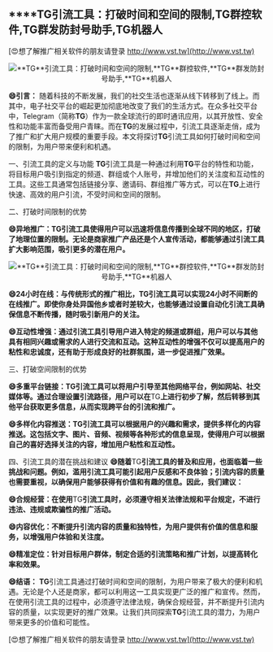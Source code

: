 ## ****TG**引流工具：打破时间和空间的限制,**TG**群控软件,**TG**群发防封号助手,**TG**机器人**

[😍想了解推广相关软件的朋友请登录 http://www.vst.tw](http://www.vst.tw)

 <center><img src="https://vst.tw/MP4/tuiguang/png/8.png" alt="**TG**引流工具：打破时间和空间的限制,**TG**群控软件,**TG**群发防封号助手,**TG**机器人"></center>

**😄引言：**
随着科技的不断发展，我们的社交生活也逐渐从线下转移到了线上。而其中，电子社交平台的崛起更加彻底地改变了我们的生活方式。在众多社交平台中，Telegram（简称**TG**）作为一款全球流行的即时通讯应用，以其开放性、安全性和功能丰富而备受用户青睐。而在**TG**的发展过程中，引流工具逐渐走俏，成为了推广和扩大用户规模的重要手段。本文将探讨**TG**引流工具如何打破时间和空间的限制，为用户带来便利和机遇。

一、引流工具的定义与功能
**TG**引流工具是一种通过利用**TG**平台的特性和功能，将目标用户吸引到指定的频道、群组或个人账号，并增加他们的关注度和互动性的工具。这些工具通常包括链接分享、邀请码、群组推广等方式，可以在**TG**上进行快速、高效的用户引流，不受时间和空间的限制。

二、打破时间限制的优势

**😄异地推广：**TG**引流工具使得用户可以迅速将信息传播到全球不同的地区，打破了地理位置的限制。无论是商家推广产品还是个人宣传活动，都能够通过引流工具扩大影响范围，吸引更多的潜在用户。**

 <center><img src="https://vst.tw/MP4/tuiguang/png/7.png" alt="**TG**引流工具：打破时间和空间的限制,**TG**群控软件,**TG**群发防封号助手,**TG**机器人"></center>

**😄24小时在线：与传统形式的推广相比，**TG**引流工具可以实现24小时不间断的在线推广。即使你身处异国他乡或者时差较大，也能够通过设置自动化引流工具确保信息不断传播，随时吸引新用户的关注。**

**😄互动性增强：通过引流工具引导用户进入特定的频道或群组，用户可以与其他具有相同兴趣或需求的人进行交流和互动。这种互动性的增强不仅可以提高用户的粘性和忠诚度，还有助于形成良好的社群氛围，进一步促进推广效果。**

三、打破空间限制的优势

**😄多重平台链接：**TG**引流工具可以将用户引导至其他网络平台，例如网站、社交媒体等。通过合理设置引流路径，用户可以在**TG**上进行初步了解，然后转移到其他平台获取更多信息，从而实现跨平台的引流和推广。**

**😄多样化内容推送：**TG**引流工具可以根据用户的兴趣和需求，提供多样化的内容推送。这包括文字、图片、音频、视频等各种形式的信息呈现，使得用户可以根据自己的喜好选择关注的内容，增加用户粘性和互动性。**

四、引流工具的潜在挑战和建议
**😄随着**TG**引流工具的普及和应用，也面临着一些挑战和问题。例如，滥用引流工具可能引起用户反感和不良体验；引流内容的质量也需要重视，以确保用户能够获得有价值和有趣的信息。因此，我们建议：**

**😄合规经营：在使用**TG**引流工具时，必须遵守相关法律法规和平台规定，不进行违法、违规或欺骗性的推广活动。**

**😄内容优化：不断提升引流内容的质量和独特性，为用户提供有价值的信息和服务，以增强用户体验和关注度。**

**😄精准定位：针对目标用户群体，制定合适的引流策略和推广计划，以提高转化率和效果。**

**😄结语：**
**TG**引流工具通过打破时间和空间的限制，为用户带来了极大的便利和机遇。无论是个人还是商家，都可以利用这一工具实现更广泛的推广和宣传。然而，在使用引流工具的过程中，必须遵守法律法规，确保合规经营，并不断提升引流内容的质量，以实现更好的推广效果。让我们共同探索**TG**引流工具的潜力，为用户带来更多的价值和可能性。

[😍想了解推广相关软件的朋友请登录 http://www.vst.tw](http://www.vst.tw)



